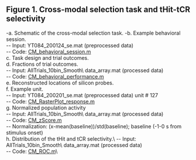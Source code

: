 
## Figure 1. Cross-modal selection task and tHit-tCR selectivity
-a.	Schematic of the cross-modal selection task.
-b.	Example behavioral session.\
  -- Input: YT084_200124_se.mat (preprocessed data)\
  -- Code: [CM_behavioral_session.m](CM_behavioral_session.m)\
c.	Task design and trial outcomes.\
d.	Fractions of trial outcomes.\
  -- Input: AllTrials_10bin_Smooth\ data_array.mat (processed data)\
  -- Code: [CM_behavioral_performance.m](CM_behavioral_performance.m)\
e.	Reconstructed locations of silicon probes.\
f.	Example unit.\
  -- Input: YT084_200201_se.mat (preprocessed data) unit # 127\
  -- Code: [CM_RasterPlot_response.m](CM_RasterPlot_response.m)\
g.	Normalized population activity\
  -- Input: AllTrials_10bin_Smooth\ data_array.mat (processed data)\
  -- Code: [CM_zScore.m](CM_zScore.m)\
  -- Normalization: (x-mean(baseline))/std(baseline); baseline (-1-0 s from stimulus onset)\
h.	Distribution of the tHit and tCR selectivity.\ 
  -- Input: AllTrials_10bin_Smooth\ data_array.mat (processed data)\
  -- Code: [CM_ROC.m](CM_ROC.m)\
